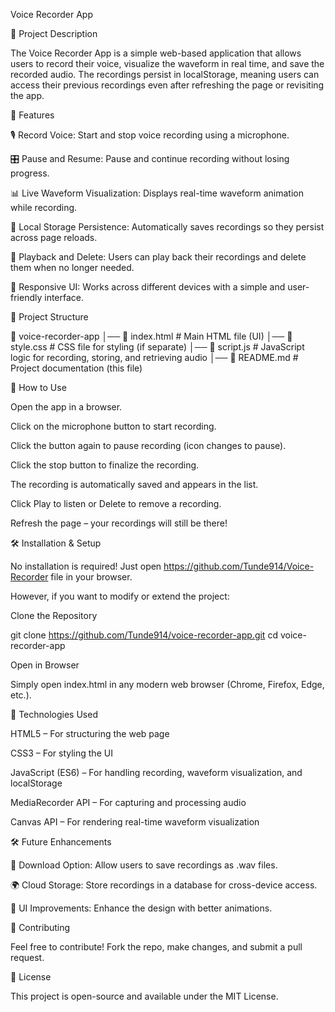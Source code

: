Voice Recorder App

📌 Project Description

The Voice Recorder App is a simple web-based application that allows users to record their voice, visualize the waveform in real time, and save the recorded audio. The recordings persist in localStorage, meaning users can access their previous recordings even after refreshing the page or revisiting the app.

🚀 Features

🎙️ Record Voice: Start and stop voice recording using a microphone.

🎛 Pause and Resume: Pause and continue recording without losing progress.

📊 Live Waveform Visualization: Displays real-time waveform animation while recording.

🔄 Local Storage Persistence: Automatically saves recordings so they persist across page reloads.

🎵 Playback and Delete: Users can play back their recordings and delete them when no longer needed.

🔹 Responsive UI: Works across different devices with a simple and user-friendly interface.

📂 Project Structure

📁 voice-recorder-app
│── 📄 index.html          # Main HTML file (UI)
│── 📄 style.css           # CSS file for styling (if separate)
│── 📄 script.js           # JavaScript logic for recording, storing, and retrieving audio
│── 📄 README.md           # Project documentation (this file)

🎯 How to Use

Open the app in a browser.

Click on the microphone button to start recording.

Click the button again to pause recording (icon changes to pause).

Click the stop button to finalize the recording.

The recording is automatically saved and appears in the list.

Click Play to listen or Delete to remove a recording.

Refresh the page – your recordings will still be there!

🛠️ Installation & Setup

No installation is required! Just open https://github.com/Tunde914/Voice-Recorder file in your browser.

However, if you want to modify or extend the project:

Clone the Repository

git clone https://github.com/Tunde914/voice-recorder-app.git
cd voice-recorder-app

Open in Browser

Simply open index.html in any modern web browser (Chrome, Firefox, Edge, etc.).

🔧 Technologies Used

HTML5 – For structuring the web page

CSS3 – For styling the UI

JavaScript (ES6) – For handling recording, waveform visualization, and localStorage

MediaRecorder API – For capturing and processing audio

Canvas API – For rendering real-time waveform visualization

🛠️ Future Enhancements

📝 Download Option: Allow users to save recordings as .wav files.

🌍 Cloud Storage: Store recordings in a database for cross-device access.

🎨 UI Improvements: Enhance the design with better animations.

🤝 Contributing

Feel free to contribute! Fork the repo, make changes, and submit a pull request.

📜 License

This project is open-source and available under the MIT License.
